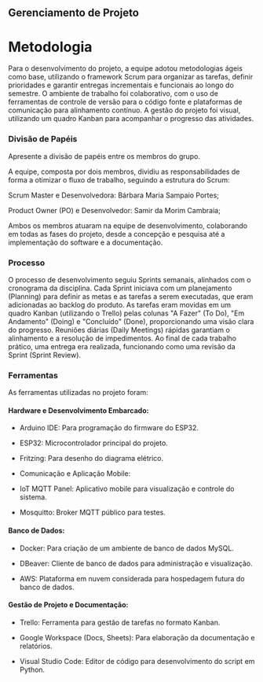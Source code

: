 ## Gerenciamento de Projeto


# Metodologia

Para o desenvolvimento do projeto, a equipe adotou metodologias ágeis como base, utilizando o framework Scrum para organizar as tarefas, definir prioridades e garantir entregas incrementais e funcionais ao longo do semestre. O ambiente de trabalho foi colaborativo, com o uso de ferramentas de controle de versão para o código fonte e plataformas de comunicação para alinhamento contínuo. A gestão do projeto foi visual, utilizando um quadro Kanban para acompanhar o progresso das atividades.

### Divisão de Papéis

Apresente a divisão de papéis entre os membros do grupo.

A equipe, composta por dois membros, dividiu as responsabilidades de forma a otimizar o fluxo de trabalho, seguindo a estrutura do Scrum:

Scrum Master e Desenvolvedora: Bárbara Maria Sampaio Portes;

Product Owner (PO) e Desenvolvedor: Samir da Morim Cambraia;

Ambos os membros atuaram na equipe de desenvolvimento, colaborando em todas as fases do projeto, desde a concepção e pesquisa até a implementação do software e a documentação.


### Processo

O processo de desenvolvimento seguiu Sprints semanais, alinhados com o cronograma da disciplina. Cada Sprint iniciava com um planejamento (Planning) para definir as metas e as tarefas a serem executadas, que eram adicionadas ao backlog do produto. As tarefas eram movidas em um quadro Kanban (utilizando o Trello) pelas colunas "A Fazer" (To Do), "Em Andamento" (Doing) e "Concluído" (Done), proporcionando uma visão clara do progresso. Reuniões diárias (Daily Meetings) rápidas garantiam o alinhamento e a resolução de impedimentos. Ao final de cada trabalho prático, uma entrega era realizada, funcionando como uma revisão da Sprint (Sprint Review).
 

### Ferramentas

As ferramentas utilizadas no projeto foram:

#### Hardware e Desenvolvimento Embarcado:

- Arduino IDE: Para programação do firmware do ESP32.

- ESP32: Microcontrolador principal do projeto.

- Fritzing: Para desenho do diagrama elétrico.

- Comunicação e Aplicação Mobile:

- IoT MQTT Panel: Aplicativo mobile para visualização e controle do sistema.

- Mosquitto: Broker MQTT público para testes.

#### Banco de Dados:

- Docker: Para criação de um ambiente de banco de dados MySQL.

- DBeaver: Cliente de banco de dados para administração e visualização.

- AWS: Plataforma em nuvem considerada para hospedagem futura do banco de dados.

#### Gestão de Projeto e Documentação:

- Trello: Ferramenta para gestão de tarefas no formato Kanban.

- Google Workspace (Docs, Sheets): Para elaboração da documentação e relatórios.

- Visual Studio Code: Editor de código para desenvolvimento do script em Python.

